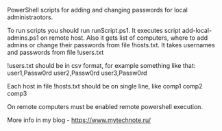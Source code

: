 PowerShell scripts for adding and changing passwords for local administraotors. 

To run scripts you should run runScript.ps1. It executes script add-local-admins.ps1 on remote host. Also it gets list of computers, where to add admins or change their passwords from file !hosts.txt. It takes usernames and passwords from file !users.txt

!users.txt should be in csv format, for example something like that:
user1,Passw0rd
user2,Passw0rd
user3,Passw0rd

Each host in file !hosts.txt should be on single line, like
comp1
comp2
comp3

On remote computers must be enabled remote powershell execution.

More info in my blog - https://www.mytechnote.ru/